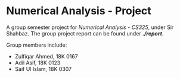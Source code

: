 # Numerical Analysis - Project

A group semester project for *Numerical Analysis - CS325*, under Sir Shahbaz.
The group project report can be found under ***./report***.

Group members include:
- Zulfiqar Ahmed, 18K 0167
- Adil Asif, 18K 0123
- Saif Ul Islam, 18K 0307